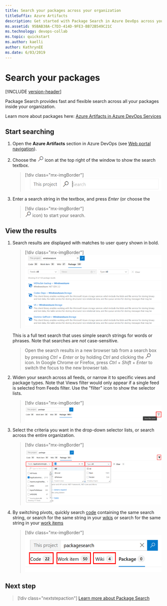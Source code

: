 ```yaml
---
title: Search your packages across your organization
titleSuffix: Azure Artifacts
description: Get started with Package Search in Azure DevOps across your Organization
ms.assetid: 95BAB38A-C7D3-414D-9FE3-BB72B549C21C
ms.technology: devops-collab
ms.topic: quickstart
ms.author: kaelli
author: KathrynEE
ms.date: 6/03/2019
---
```


# Search your packages

[!INCLUDE [version-header](../../includes/version-vsts-only.md)]

Package Search provides fast and flexible search across all your packages inside your organization. 

Learn more about packages here: [Azure Artifacts in Azure DevOps Services](../../artifacts/overview.md)

<a name="start-search"></a>

## Start searching

1. Open the **Azure Artifacts** section in Azure DevOps (see [Web portal navigation](../navigation/index.md)).

1. Choose the ![start search icon](media/shared/start-search-icon-new.png) icon at the top right of the window to show the search textbox.

	> [!div class="mx-imgBorder"]  
	> ![The Work Item Search textbox in the title bar](media/shared/pkgsrch-bar.png)    

1. Enter a search string in the textbox, and press _Enter_ (or choose the 

	> [!div class="mx-imgBorder"]  
	> ![start search icon](media/shared/start-search-icon-new.png) icon) to start your search. 


## View the results

1. Search results are displayed with matches to user query shown in bold.

	> [!div class="mx-imgBorder"]  
	> ![Search results](media/shared/pkgsrch-results.png)

   This is a full text search that uses simple search strings for words or phrases. 
   Note that searches are _not_ case-sensitive.

   > Open the search results in a new browser tab from a search box by
   pressing _Ctrl_ + _Enter_ or by holding _Ctrl_ and clicking  the
   ![start search icon](media/shared/start-search-icon-new.png) icon.
   In Google Chrome or Firefox, press _Ctrl_ + _Shift_ + _Enter_ to switch the focus
   to the new browser tab. 

1. Widen your search across all feeds, or narrow it to specific views
   and package types. Note that Views filter would only appear if a single feed is selected from Feeds filter.
   Use the "filter" icon to show the selector lists.

	> [!div class="mx-imgBorder"]  
	> ![Showing the filter lists](media/shared/pkgsrch-results-filtericon.png)    

1. Select the criteria you want in the drop-down selector lists, or search across the entire organization.

	> [!div class="mx-imgBorder"]  
	> ![Selector drop-down lists](media/shared/pkgsrch-results-filters.png)    

1. By switching pivots, quickly search [code](code-search.md) containing the same search string, or 
    search for the same string in your [wikis](../wiki/search-wiki.md)
    or search for the same string in your [work items](work-item-search.md)

	> [!div class="mx-imgBorder"]  
	> ![Search for code or wiki or work items containing the same search string](media/shared/pkgsrch-other.png)

## Next step

> [!div class="nextstepaction"]
> [Learn more about Package Search](advanced-package-syntax.md)
